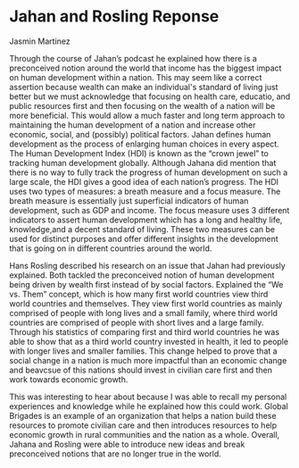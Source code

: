 # Jahan and Rosling Reponse 
Jasmin Martinez 

Through the course of Jahan’s podcast he explained how there is a preconceived notion around the world that income has the biggest impact on human development within a nation. This may seem like a correct assertion because wealth can make an individual's standard of living just better but we must acknowledge that focusing on health care, educatio, and public resources first and then focusing on the wealth of a nation will be more beneficial. This would allow a much faster and long term approach to maintaining the human development of a nation and increase other economic, social, and (possibly) political factors. Jahan defines human development as the process of enlarging human choices in every aspect. The Human Development Index (HDI) is known as the “crown jewel” to tracking human development globally. Although Jahana did mention that there is no way to fully track the progress of human development on such a large scale, the HDI gives a good idea of each nation’s progress. The HDI uses two types of measures: a breath measure and a focus measure. The breath measure is essentially just superficial indicators of human development, such as GDP and income. The focus measure uses 3 different indicators to assert human development which has a long and healthy life, knowledge,and a decent standard of living. These two measures can be used for distinct purposes and offer different insights in the development that is going on in different countries around the world.  

Hans Rosling described his research on an issue that Jahan had previously explained. Both tackled the preconceived notion of human development being driven by wealth first instead of by social factors. Explained the “We vs. Them” concept, which is how many first world countries view third world countries and themselves. They view first world countries as mainly comprised of people with long lives and a small family, where third world countries are comprised of people with short lives and a large family. Through his statistics of comparing first and third world countries he was able to show that as a third world country invested in health, it led to people with longer lives and smaller families. This change helped to prove that a social change in a nation is much more impactful than an economic change and beavcsue of this nations should invest in civilian care first and then work towards economic growth. 

This was interesting to hear about because I was able to recall my personal experiences and knowledge while he explained how this could work. Global Brigades is an example of an organization that helps a nation build these resources to promote civilian care and then introduces resources to help economic growth in rural communities and the nation as a whole. Overall, Jahana and Rosling were able to introduce new ideas and break preconceived notions that are no longer true in the world.  

